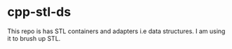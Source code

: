 # cpp-stl-ds
This repo is has STL containers and adapters i.e data structures. I am using it to brush up STL.
